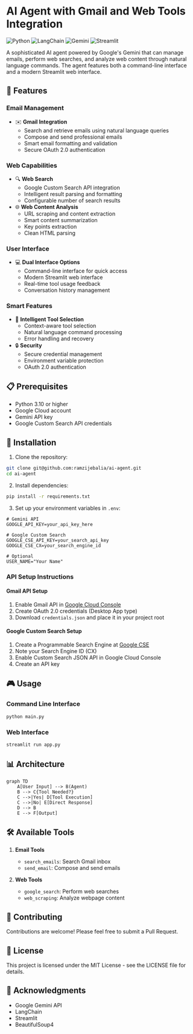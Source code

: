 # AI Agent with Gmail and Web Tools Integration

![Python](https://img.shields.io/badge/python-3.10%2B-blue)
![LangChain](https://img.shields.io/badge/LangChain-0.1.0-orange)
![Gemini](https://img.shields.io/badge/Gemini-API-yellow)
![Streamlit](https://img.shields.io/badge/Streamlit-1.31.0-red)

A sophisticated AI agent powered by Google's Gemini that can manage emails, perform web searches, and analyze web content through natural language commands. The agent features both a command-line interface and a modern Streamlit web interface.

## 🌟 Features

### Email Management
- ✉️ **Gmail Integration**
  - Search and retrieve emails using natural language queries
  - Compose and send professional emails
  - Smart email formatting and validation
  - Secure OAuth 2.0 authentication

### Web Capabilities
- 🔍 **Web Search**
  - Google Custom Search API integration
  - Intelligent result parsing and formatting
  - Configurable number of search results
- 🌐 **Web Content Analysis**
  - URL scraping and content extraction
  - Smart content summarization
  - Key points extraction
  - Clean HTML parsing

### User Interface
- 💻 **Dual Interface Options**
  - Command-line interface for quick access
  - Modern Streamlit web interface
  - Real-time tool usage feedback
  - Conversation history management

### Smart Features
- 🤖 **Intelligent Tool Selection**
  - Context-aware tool selection
  - Natural language command processing
  - Error handling and recovery
- 🔒 **Security**
  - Secure credential management
  - Environment variable protection
  - OAuth 2.0 authentication

## 📋 Prerequisites

- Python 3.10 or higher
- Google Cloud account
- Gemini API key
- Google Custom Search API credentials

## 🚀 Installation

1. Clone the repository:
```bash
git clone git@github.com:ramzijebalia/ai-agent.git
cd ai-agent
```

2. Install dependencies:
```bash
pip install -r requirements.txt
```

3. Set up your environment variables in `.env`:
```env
# Gemini API
GOOGLE_API_KEY=your_api_key_here

# Google Custom Search
GOOGLE_CSE_API_KEY=your_search_api_key
GOOGLE_CSE_CX=your_search_engine_id

# Optional
USER_NAME="Your Name"
```

### API Setup Instructions

#### Gmail API Setup
1. Enable Gmail API in [Google Cloud Console](https://console.cloud.google.com)
2. Create OAuth 2.0 credentials (Desktop App type)
3. Download `credentials.json` and place it in your project root

#### Google Custom Search Setup
1. Create a Programmable Search Engine at [Google CSE](https://programmablesearchengine.google.com/about/)
2. Note your Search Engine ID (CX)
3. Enable Custom Search JSON API in Google Cloud Console
4. Create an API key

## 🎮 Usage

### Command Line Interface
```bash
python main.py
```

### Web Interface
```bash
streamlit run app.py
```

## 📊 Architecture

```mermaid
graph TD
    A[User Input] --> B(Agent)
    B --> C{Tool Needed?}
    C -->|Yes| D[Tool Execution]
    C -->|No| E[Direct Response]
    D --> B
    E --> F[Output]
```

## 🛠️ Available Tools

1. **Email Tools**
   - `search_emails`: Search Gmail inbox
   - `send_email`: Compose and send emails

2. **Web Tools**
   - `google_search`: Perform web searches
   - `web_scraping`: Analyze webpage content

## 🤝 Contributing

Contributions are welcome! Please feel free to submit a Pull Request.

## 📝 License

This project is licensed under the MIT License - see the LICENSE file for details.

## 🙏 Acknowledgments

- Google Gemini API
- LangChain
- Streamlit
- BeautifulSoup4 
